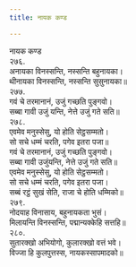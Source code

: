 ```yaml
---
title: नायक कण्ड

---
```

नायक कण्ड  
२७६.  
अनायका विनस्सन्ति, नस्सन्ति बहुनायका।  
थीनायका विनस्सन्ति, नस्सन्ति सुसुनायका॥  
२७७.  
गवं चे तरमानानं, उजुं गच्छति पुङ्गवो।  
सब्बा गावी उजुं यन्ति, नेत्ते उजुं गते सति॥  
२७८.  
एवमेव मनुस्सेसु, यो होति सेट्ठसम्मतो।  
सो सचे धम्मं चरति, पगेव इतरा पजा॥  
गवं चे तरमानानं, उजुं गच्छति पुङ्गवो।  
सब्बा गावी उजुंयन्ति, नेत्ते उजुं गते सति॥  
एवमेव मनुस्सेसु, यो होति सेट्ठसम्मतो।  
सो सचे धम्मं चरति, पगेव इतरा पजा।  
सब्बं रट्ठं सुखं सेति, राजा चे होति धम्मिको॥  
२७९.  
नोदयाह विनासाय, बहुनायकता भुसं।  
मिलायन्ति विनस्सन्ति, पद्मान्यक्‍केहि सत्तहि॥  
२८०.  
सुतारक्खो अभियोगो, कुलारक्खो वत्तं भवे।  
विज्‍जा हि कुलपुत्तस्स, नायकस्सापमादको॥  